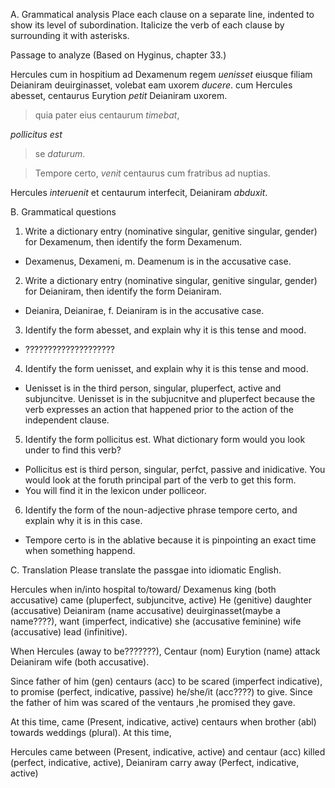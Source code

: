 A. Grammatical analysis
Place each clause on a separate line, indented to show its level of subordination. 
Italicize the verb of each clause by surrounding it with asterisks. 

Passage to analyze
(Based on Hyginus, chapter 33.)

Hercules cum in hospitium ad Dexamenum regem *uenisset* eiusque filiam Deianiram deuirginasset, volebat eam uxorem *ducere*. 
cum Hercules abesset, centaurus Eurytion *petit* Deianiram uxorem. 

>quia pater eius centaurum *timebat*, 

*pollicitus est* 

>se *daturum*.


>Tempore certo, 
*venit* centaurus cum fratribus ad nuptias.


Hercules *interuenit* et centaurum interfecit, Deianiram *abduxit*.


B. Grammatical questions
1. Write a dictionary entry (nominative singular, genitive singular, gender) for Dexamenum, then identify the form Dexamenum.
  - Dexamenus, Dexameni, m. Deamenum is in the accusative case.
2. Write a dictionary entry (nominative singular, genitive singular, gender) for Deianiram, then identify the form Deianiram.
  - Deianira, Deianirae, f. Deianiram is in the accusative case.
3. Identify the form abesset, and explain why it is this tense and mood.
  - ????????????????????
4. Identify the form uenisset, and explain why it is this tense and mood.
  - Uenisset is in the third person, singular, pluperfect, active and subjuncitve. Uenisset is in the subjucnitve and pluperfect because the verb expresses an action that happened prior to the action of the independent clause. 
5. Identify the form pollicitus est. What dictionary form would you look under to find this verb?
  - Pollicitus est is third person, singular, perfct, passive and inidicative. You would look at the foruth principal part of the verb to get this form.
  - You will find it in the lexicon under polliceor.
6. Identify the form of the noun-adjective phrase tempore certo, and explain why it is in this case.
  - Tempore certo is in the ablative because it is pinpointing an exact time when something happend.


C. Translation
Please translate the passgae into idiomatic English.

Hercules when in/into hospital to/toward/ Dexamenus king (both accusative) came (pluperfect, subjuncitve, active) He (genitive) daughter (accusative) Deianiram (name accusative) deuirginasset(maybe a name????), want (imperfect, indicative) she (accusative feminine) wife (accusative) lead (infinitive).

When Hercules (away to be???????), Centaur (nom) Eurytion (name) attack Deianiram wife (both accusative).

Since father of him (gen) centaurs (acc) to be scared (imperfect indicative), to promise (perfect, indicative, passive) he/she/it (acc????) to give.
Since the father of him was scared of the ventaurs ,he promised they gave.

At this time, came (Present, indicative, active) centaurs when brother (abl) towards weddings (plural).
At this time,

Hercules came between (Present, indicative, active) and centaur (acc) killed (perfect, indicative, active), Deianiram carry away (Perfect, indicative, active)

